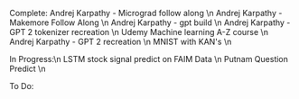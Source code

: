 Complete:
Andrej Karpathy - Micrograd follow along \n
Andrej Karpathy - Makemore Follow Along \n
Andrej Karpathy - gpt  build \n
Andrej Karpathy - GPT 2 tokenizer recreation \n
Udemy Machine learning A-Z course \n
Andrej Karpathy - GPT 2 recreation \n
MNIST with KAN's \n

In Progress:\n
LSTM stock signal predict on FAIM Data \n
Putnam Question Predict \n

To Do:



